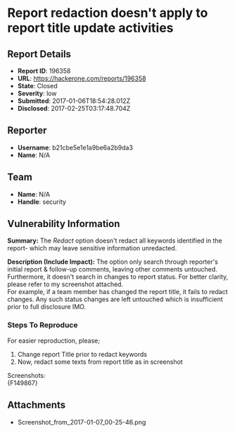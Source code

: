 # Report redaction doesn't apply to report title update activities

## Report Details
- **Report ID**: 196358
- **URL**: https://hackerone.com/reports/196358
- **State**: Closed
- **Severity**: low
- **Submitted**: 2017-01-06T18:54:28.012Z
- **Disclosed**: 2017-02-25T03:17:48.704Z

## Reporter
- **Username**: b21cbe5e1e1a9be6a2b9da3
- **Name**: N/A

## Team
- **Name**: N/A
- **Handle**: security

## Vulnerability Information
**Summary:**
The *Redact* option doesn't redact all keywords identified in the report- which may leave sensitive information unredacted.

**Description (Include Impact):**
The option only search through reporter's initial report & follow-up comments, leaving other comments untouched. Furthermore, it doesn't search in changes to report status. For better clarity, please refer to my screenshot attached.   
For example, if a team member has changed the report title, it fails to redact changes. Any such status changes are left untouched which is insufficient prior to full disclosure IMO.  

### Steps To Reproduce
For easier reproduction, please;  
1. Change report Title prior to redact keywords  
2. Now, redact some texts from report title as in screenshot  

Screenshots:  
{F149867} 

## Attachments
- Screenshot_from_2017-01-07_00-25-46.png
